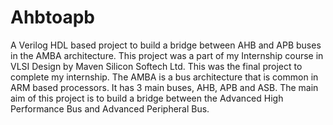 # Ahbtoapb
A Verilog HDL based project to build a bridge between AHB and APB buses in the AMBA architecture. 
This project was a part of my Internship course in VLSI Design by Maven Silicon Softech Ltd. 
This was the final project to complete my internship.
The AMBA is a bus architecture that is common in ARM based processors. It has 3 main buses, AHB, APB and ASB.
The main aim of this project is to build a bridge between the Advanced High Performance Bus and Advanced Peripheral Bus.
